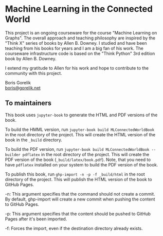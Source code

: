 # Machine Learning in the Connected World

This project is an ongoing courseware for the course "Machine Learning on Graphs". 
The overall approach and teaching philosophy are inspired by the "Think X" series of books by Allen B. Downey. I studied and have been teaching from his books for years and I am a big fan of his work. 
The courseware infrastructure code is based on the "Think Python" 3rd edition book by Allen B. Downey. 

I extend my gratitude to Allen for his work and hope to contribute to the community with this project.

Boris Gorelik  
[boris@gorelik.net](mailto:boris@gorelik.net)




## To maintainers

This book uses `jupyter-book` to generate the HTML and PDF versions of the book.

To build the HMML version, run `jupyter-book build MLConnectedWorldBook` in the root directory of the project. This will create the HTML version of the book in the `_build` directory.


To build the PDF version, run `jupyter-book build MLConnectedWorldBook --builder pdflatex` in the root directory of the project. This will create the PDF version of the book (`_build/latex/book.pdf`). Note, that you need to have `pdflatex` installed on your system to build the PDF version of the book.

To publish this book, run `ghp-import -n -p -f _build/html` in the root directory of the project. This will publish the HTML version of the book to GitHub Pages.

-n: This argument specifies that the command should not create a commit. By default, ghp-import will create a new commit when pushing the content to GitHub Pages. 

-p: This argument specifies that the content should be pushed to GitHub Pages after it's been imported.

-f: Forces the import, even if the destination directory already exists. 



